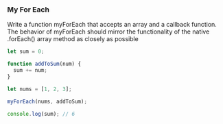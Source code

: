 ### My For Each

Write a function myForEach that accepts an array and a callback function. The
behavior of myForEach should mirror the functionality of the native .forEach()
array method as closely as possible

```javascript
let sum = 0;

function addToSum(num) {
  sum += num;
}

let nums = [1, 2, 3];

myForEach(nums, addToSum);

console.log(sum); // 6
```
